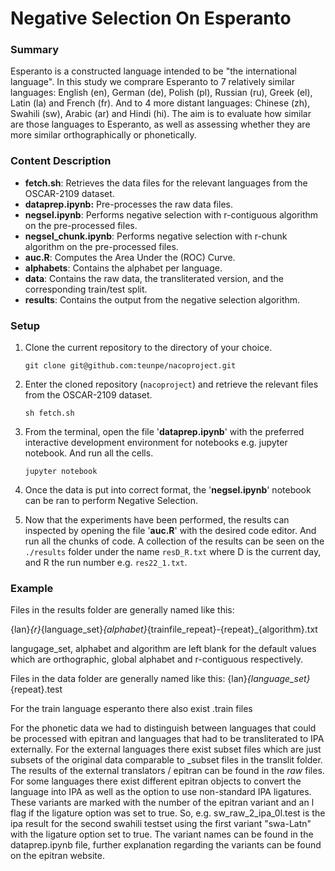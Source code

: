 # Negative Selection On Esperanto

### Summary
Esperanto is a constructed language intended to be "the international language". In this study we comprare Esperanto 
to 7 relatively similar languages: English (en), German (de), Polish (pl), Russian (ru), Greek (el), Latin (la) and 
French (fr). And to 4 more distant languages: Chinese (zh), Swahili (sw), Arabic (ar) and Hindi (hi). The aim is to 
evaluate how similar are those languages to Esperanto, as well as  assessing whether they are more similar 
orthographically or phonetically.

### Content Description
* **fetch.sh**: Retrieves the data files for the relevant languages from the OSCAR-2109 dataset.
* **dataprep.ipynb:** Pre-processes the raw data files. 
* **negsel.ipynb**: Performs negative selection with r-contiguous algorithm on the pre-processed files.
* **negsel_chunk.ipynb**: Performs negative selection with r-chunk algorithm on the pre-processed files.
* **auc.R**: Computes the Area Under the (ROC) Curve.
* **alphabets**: Contains the alphabet per language.
* **data**: Contains the raw data, the transliterated version, and the corresponding train/test split.
* **results**: Contains the output from the negative selection algorithm.

### Setup
1. Clone the current repository to the directory of your choice.
   
   `git clone git@github.com:teunpe/nacoproject.git`
   
2. Enter the cloned repository (`nacoproject`) and retrieve the relevant files from the OSCAR-2109 dataset.

    `sh fetch.sh`

3. From the terminal, open the file '**dataprep.ipynb**' with the preferred interactive development environment for notebooks e.g. jupyter notebook. And run all the cells.
   
    `jupyter notebook`
   
4. Once the data is put into correct format, the '**negsel.ipynb**' notebook can be ran to perform Negative Selection.
5. Now that the experiments have been performed, the results can inspected by opening the file '**auc.R**' with the desired code editor. And run all the chunks of code. A collection of the results can be seen on the `./results` folder under the name `resD_R.txt` where D is the current day, and R the run number e.g. `res22_1.txt`.

### Example

Files in the results folder are generally named like this:

{lan}_{r}_{language_set}_{alphabet}_{trainfile_repeat}-{repeat}_{algorithm}.txt

langugage_set, alphabet and algorithm are left blank for the default values which are
orthographic, global alphabet and r-contiguous respectively.

Files in the data folder are generally named like this:
{lan}_{language_set}_{repeat}.test

For the train language esperanto there also exist .train files


For the phonetic data we had to distinguish between languages that could be processed with epitran and languages that had to be transliterated to IPA externally.
For the external languages there exist subset files which are just subsets of the original data comparable to _subset files in the translit folder.
The results of the external translators / epitran can be found in the _raw_ files.
For some languages there exist different epitran objects to convert the language into IPA as well as the option to use non-standard IPA ligatures.
These variants are marked with the number of the epitran variant and an l flag if the ligature option was set to true.
So, e.g. sw_raw_2_ipa_0l.test is the ipa result for the second swahili testset using the first variant "swa-Latn" with the ligature option set to true. The variant names can be found in the dataprep.ipynb file, further explanation regarding the variants can be found on the epitran website.